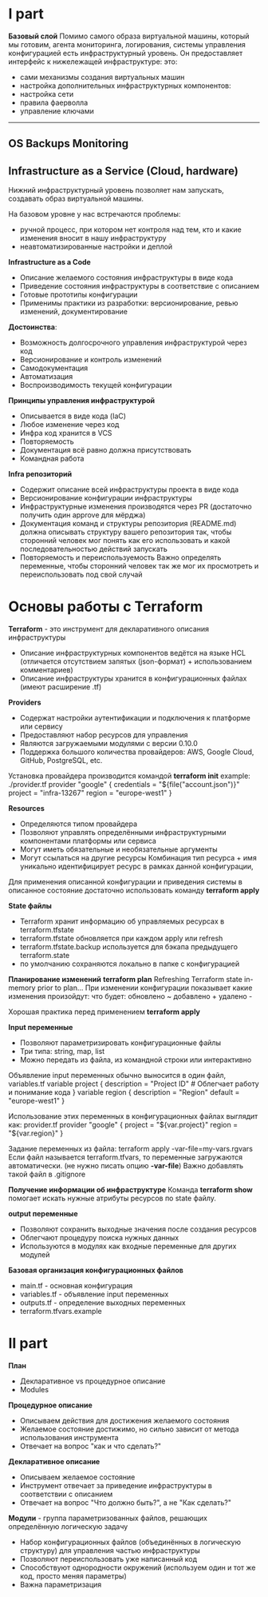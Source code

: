 # I part

**Базовый слой**
Помимо самого образа виртуальной машины, который мы готовим, агента мониторинга, логирования, системы управления конфигурацией есть инфраструктурный уровень.
Он предоставляет интерфейс к нижележащей инфраструктуре:
это:
* сами механизмы создания виртуальных машин
* настройка дополнительных инфраструктурных компонентов:
* настройка сети
* правила фаерволла
* управление ключами

----------------------------
OS  Backups Monitoring
----------------------------
Infrastructure as a Service
    (Cloud, hardware)
----------------------------

Нижний инфраструктурный уровень позволяет нам запускать, создавать образ виртуальной машины.

На базовом уровне у нас встречаются проблемы:
* ручной процесс, при котором нет контроля над тем, кто и какие изменения вносит в нашу инфраструктуру
* неавтоматизированные настройки и деплой

**Infrastructure as a Code**
* Описание желаемого состояния инфраструктуры в виде кода
* Приведение состояния инфраструктуры в соответствие с описанием
* Готовые прототипы конфигурации
* Применимы практики из разработки:
версионирование, ревью изменений, документирование

**Достоинства**:
* Возможность долгосрочного управления инфраструктурой через код
* Версионирование и контроль изменений
* Самодокументация
* Автоматизация
* Воспроизводимость текущей конфигурации

**Принципы управления инфраструктурой**
* Описывается в виде кода (IaC)
* Любое изменение через код
* Инфра код хранится в VCS
* Повторяемость
* Документация всё равно должна присутствовать
* Командная работа

**Infra репозиторий**
* Содержит описание всей инфраструктуры проекта в виде кода
* Версионирование конфигурации инфраструктуры
* Инфраструктурные изменения производятся через PR (достаточно получить один approve для мёрджа)
* Документация команд и структуры репозитория (README.md)
должна описывать структуру вашего репозитория так, чтобы сторонний человек мог понять как его использовать и какой последовательностью действий запускать
* Повторяемость и переиспользуемость
Важно определять переменные, чтобы сторонний человек так же мог их просмотреть и переиспользовать под свой случай

# Основы работы с Terraform

**Terraform** - это инструмент для декларативного описания инфраструктуры
* Описание инфраструктурных компонентов ведётся на языке HCL
(отличается отсутствием запятых (json-формат) + использованием комментариев)
* Описание инфраструктуры хранится в конфигурационных файлах (имеют расширение .tf)

**Providers**
* Содержат настройки аутентификации и подключения к платформе или сервису
* Предоставляют набор ресурсов для управления
* Являются загружаемыми модулями с версии 0.10.0
* Поддержка большого количества провайдеров: AWS, Google Cloud, GitHub, PostgreSQL, etc.

Установка провайдера производится командой **terraform init**
example: ./provider.tf
provider "google" {
        credentials = "${file("account.json")}"
        project     = "infra-13267"
        region      = "europe-west1"
    }

**Resources**
* Определяются типом провайдера
* Позволяют управлять определёнными инфраструктурными компонентами платформы или сервиса
* Могут иметь обязательные и необязательные аргументы
* Могут ссылаться на другие ресурсы
Комбинация тип ресурса + имя уникально идентифицирует ресурс в рамках данной конфигурации,

Для применения описанной конфигурации и приведения системы в описанное состояние достаточно использовать команду **terraform apply**

**State файлы**
* Terraform хранит информацию об управляемых ресурсах в terraform.tfstate
* terraform.tfstate обновляется при каждом apply или refresh
* terraform.tfstate.backup используется для бэкапа предыдущего terraform.state
* по умолчанию сохраняются локально в папке с конфигурацией

**Планирование изменений**
**terraform plan**
Refreshing Terraform state in-memory prior to plan...
При изменении конфигурации показывает какие изменения произойдут:
что будет:
обновлено ~
добавлено +
удалено -

Хорошая практика перед применением **terraform apply**


**Input переменные**
* Позволяют параметризировать конфигурационные файлы
* Три типа: string, map, list
* Можно передать из файла, из командной строки или интерактивно

Объявление input переменных обычно выносится в один файл, variables.tf
variable project {
    description = "Project ID" # Облегчает работу и понимание кода
}
variable region {
    description = "Region"
    default = "europe-west1"
}

Использование этих переменных в конфигурационных файлах выглядит как:
provider.tf
provider "google" {
    project = "${var.project}"
    region  = "${var.region}"
}

Задание переменных из файла:
terraform apply -var-file=my-vars.rgvars
Если файл называется terraform.tfvars, то переменные загружаются автоматически. (не нужно писать опцию **-var-file**)
Важно добавлять такой файл в .gitignore

**Получение информации об инфраструктуре**
Команда **terraform show** помогает искать нужные атрибуты ресурсов по state файлу.

**output переменные**
* Позволяют сохранить выходные значения после создания ресурсов
* Облегчают процедуру поиска нужных данных
* Используются в модулях как входные переменные для других модулей

**Базовая организация конфигурационных файлов**
* main.tf - основная конфигурация
* variables.tf - объявление input переменных
* outputs.tf - определение выходных переменных
* terraform.tfvars.example

# II part
**План**
* Декларативное vs процедурное описание
* Modules

**Процедурное описание**
* Описываем действия для достижения желаемого состояния
* Желаемое состояние достижимо, но сильно зависит от метода использования инструмента
* Отвечает на вопрос "как и что сделать?"

**Декларативное описание**
* Описываем желаемое состояние
* Инструмент отвечает за приведение инфраструктуры в соответствии с описанием
* Отвечает на вопрос "Что должно быть?", а не "Как сделать?"

**Модули** - группа параметризованных файлов, решающих определённую логическую задачу
* Набор конфигурационных файлов (объединённых в логическую структуру) для управления частью инфраструктуры
* Позволяют переиспользовать уже написанный код
* Способствуют однородности окружений
(используем один и тот же код, просто меняя параметры)
* Важна параметризация



